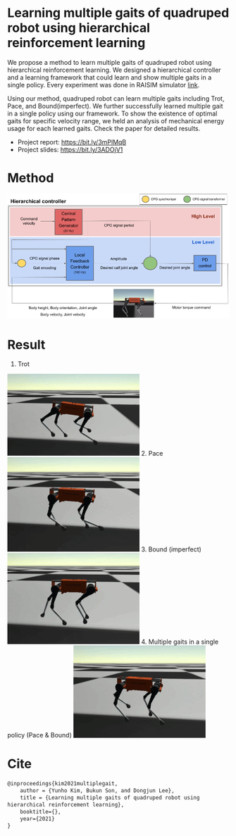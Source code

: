 # Learning multiple gaits of quadruped robot using hierarchical reinforcement learning

We propose a method to learn multiple gaits of quadruped robot using hierarchical reinforcement learning. We designed a hierarchical controller and a learning framework that could learn and show multiple gaits in a single policy. Every experiment was done in RAISIM simulator [link](https://raisim.com/sections/Introduction.html).

Using our method, quadruped robot can learn multiple gaits including Trot, Pace, and Bound(imperfect). We further successfully learned multiple gait in a single policy using our framework. To show the existence of optimal gaits for specific velocity range, we held an analysis of mechanical energy usage for each learned gaits. Check the paper for detailed results.

- Project report: https://bit.ly/3mPlMqB
- Project slides: https://bit.ly/3ADOjV1

# Method
<div>
  <img width=600 src='hierarchical_controller.png'>
</div>

# Result
1. Trot
<img width=300 src='video/trot.gif'>
2. Pace
<img width=300 src='video/pace.gif'>
3. Bound (imperfect)
<img width=300 src='video/bound.gif'>
4. Multiple gaits in a single policy (Pace & Bound)
<img width=300 src='video/multiple_gait.gif'>

# Cite
```
@inproceedings{kim2021multiplegait,
    author = {Yunho Kim, Bukun Son, and Dongjun Lee},
    title = {Learning multiple gaits of quadruped robot using hierarchical reinforcement learning},
    booktitle={},
    year={2021}
}
```
